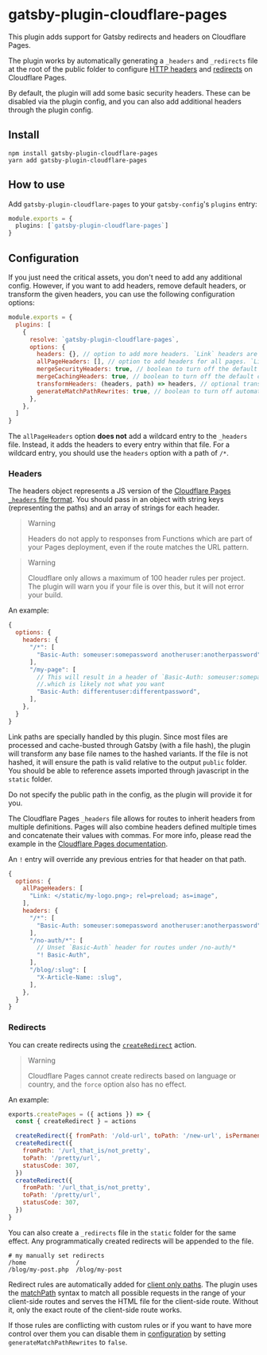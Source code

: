 # gatsby-plugin-cloudflare-pages

This plugin adds support for Gatsby redirects and headers on Cloudflare Pages.

The plugin works by automatically generating a `_headers` and `_redirects` file at the root of the public folder to
configure [HTTP headers](https://developers.cloudflare.com/pages/platform/headers/) and
[redirects](https://developers.cloudflare.com/pages/platform/redirects/) on Cloudflare Pages.

By default, the plugin will add some basic security headers. These can be disabled via the plugin config, and you can
also add additional headers through the plugin config.

## Install

```shell
npm install gatsby-plugin-cloudflare-pages
yarn add gatsby-plugin-cloudflare-pages
```

## How to use

Add `gatsby-plugin-cloudflare-pages` to your `gatsby-config`'s `plugins` entry:

```js:title=gatsby-config.ts
module.exports = {
  plugins: [`gatsby-plugin-cloudflare-pages`]
}
```

## Configuration

If you just need the critical assets, you don't need to add any additional config. However, if you want to add headers,
remove default headers, or transform the given headers, you can use the following configuration options:

```js:title=gatsby-config.js
module.exports = {
  plugins: [
    {
      resolve: `gatsby-plugin-cloudflare-pages`,
      options: {
        headers: {}, // option to add more headers. `Link` headers are transformed by the below criteria
        allPageHeaders: [], // option to add headers for all pages. `Link` headers are transformed by the below criteria
        mergeSecurityHeaders: true, // boolean to turn off the default security headers
        mergeCachingHeaders: true, // boolean to turn off the default caching headers
        transformHeaders: (headers, path) => headers, // optional transform for manipulating headers under each path (e.g.sorting), etc.
        generateMatchPathRewrites: true, // boolean to turn off automatic creation of redirect rules for client only paths
      },
    },
  ]
}
```

The `allPageHeaders` option **does not** add a wildcard entry to the `_headers` file. Instead, it adds the headers to every
entry within that file. For a wildcard entry, you should use the `headers` option with a path of `/*`.

### Headers

The headers object represents a JS version of the
[Cloudflare Pages `_headers` file format](https://developers.cloudflare.com/pages/platform/headers/). You should pass in
an object with string keys (representing the paths) and an array of strings for each header.

> Warning
>
> Headers do not apply to responses from Functions which are part of your Pages deployment, even if the route matches
> the URL pattern.

> Warning
>
> Cloudflare only allows a maximum of 100 header rules per project. The plugin will warn you if your file is over this,
> but it will not error your build.

An example:

```js
{
  options: {
    headers: {
      "/*": [
        "Basic-Auth: someuser:somepassword anotheruser:anotherpassword",
      ],
      "/my-page": [
        // This will result in a header of `Basic-Auth: someuser:somepassword anotheruser:anotherpassword, differentuser:differentpassword`
        //.which is likely not what you want
        "Basic-Auth: differentuser:differentpassword",
      ],
    },
  }
}
```

Link paths are specially handled by this plugin. Since most files are processed and cache-busted through Gatsby (with a
file hash), the plugin will transform any base file names to the hashed variants. If the file is not hashed, it will
ensure the path is valid relative to the output `public` folder. You should be able to reference assets imported through
javascript in the `static` folder.

Do not specify the public path in the config, as the plugin will provide it for you.

The Cloudflare Pages `_headers` file allows for routes to inherit headers from multiple definitions. Pages will also
combine headers defined multiple times and concatenate their values with commas. For more info, please read the example
in the [Cloudflare Pages documentation](https://developers.cloudflare.com/pages/platform/headers/).

An `!` entry will override any previous entries for that header on that path.

```javascript
{
  options: {
    allPageHeaders: [
      "Link: </static/my-logo.png>; rel=preload; as=image",
    ],
    headers: {
      "/*": [
        "Basic-Auth: someuser:somepassword anotheruser:anotherpassword",
      ],
      "/no-auth/*": [
        // Unset `Basic-Auth` header for routes under /no-auth/*
        "! Basic-Auth",
      ],
      "/blog/:slug": [
        "X-Article-Name: :slug",
      ],
    },
  }
}
```

### Redirects

You can create redirects using the
[`createRedirect`](https://www.gatsbyjs.com/docs/reference/config-files/actions/#createRedirect) action.

> Warning
>
> Cloudflare Pages cannot create redirects based on language or country, and the `force` option also has no effect.

An example:

```js:title=gatsby-node.js
exports.createPages = ({ actions }) => {
  const { createRedirect } = actions

  createRedirect({ fromPath: '/old-url', toPath: '/new-url', isPermanent: true })
  createRedirect({
    fromPath: '/url_that_is/not_pretty',
    toPath: '/pretty/url',
    statusCode: 307,
  })
  createRedirect({
    fromPath: '/url_that_is/not_pretty',
    toPath: '/pretty/url',
    statusCode: 307,
  })
}
```

You can also create a `_redirects` file in the `static` folder for the same effect. Any programmatically created
redirects will be appended to the file.

```shell
# my manually set redirects
/home              /
/blog/my-post.php  /blog/my-post
```

Redirect rules are automatically added for
[client only paths](https://www.gatsbyjs.com/docs/how-to/routing/client-only-routes-and-user-authentication/). The
plugin uses the [matchPath](https://www.gatsbyjs.com/docs/gatsby-internals-terminology/#matchpath) syntax to match all
possible requests in the range of your client-side routes and serves the HTML file for the client-side route. Without
it, only the exact route of the client-side route works.

If those rules are conflicting with custom rules or if you want to have more control over them you can disable them in
[configuration](#configuration) by setting `generateMatchPathRewrites` to `false`.
